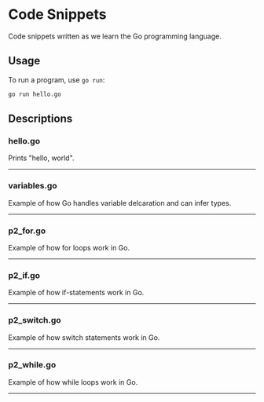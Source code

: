 # Code Snippets

Code snippets written as we learn the Go programming language.

## Usage

To run a program, use `go run`:

```bash
go run hello.go
```

## Descriptions

### hello.go

Prints "hello, world".

---

### variables.go

Example of how Go handles variable delcaration and can infer types.

---

### p2_for.go

Example of how for loops work in Go.

---

### p2_if.go

Example of how if-statements work in Go.

---

### p2_switch.go

Example of how switch statements work in Go.

---

### p2_while.go 

Example of how while loops work in Go.

---